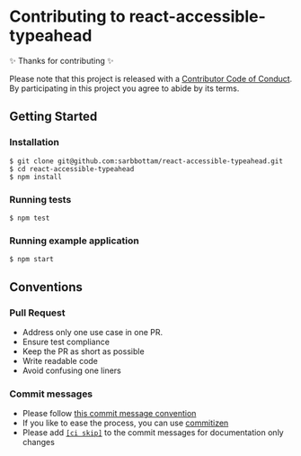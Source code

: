 # Contributing to react-accessible-typeahead

✨ Thanks for contributing  ✨

Please note that this project is released with a [Contributor Code of Conduct](CODE-OF-CONDUCT.md). By participating in this project you agree to abide by its terms.

## Getting Started

### Installation

```
$ git clone git@github.com:sarbbottam/react-accessible-typeahead.git
$ cd react-accessible-typeahead
$ npm install
```

### Running tests

```
$ npm test
```

### Running example application

```
$ npm start
```

## Conventions

### Pull Request

- Address only one use case in one PR.
- Ensure test compliance
- Keep the PR as short as possible
- Write readable code
- Avoid confusing one liners

### Commit messages

- Please follow [this commit message convention](https://github.com/angular/angular.js/blob/master/CONTRIBUTING.md#-git-commit-guidelines)
- If you like to ease the process, you can use [commitizen](https://github.com/commitizen/cz-cli#conventional-commit-messages-as-a-global-utility)
- Please add [`[ci skip]`](https://docs.travis-ci.com/user/customizing-the-build/#Skipping-a-build) to the commit messages for documentation only changes
